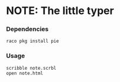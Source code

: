 # NOTE: The little typer

### Dependencies

```
raco pkg install pie
```

### Usage

```
scribble note.scrbl
open note.html
```

